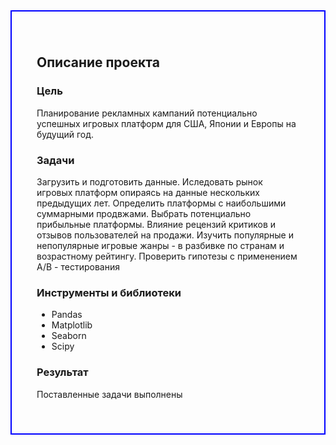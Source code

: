 <div style="border:solid Blue 2px; padding: 40px">

<h2><b>Описание проекта</b></h2>

### Цель 
Планирование рекламных кампаний потенциально успешных игровых платформ для США, Японии и Европы на будущий год.
### Задачи
Загрузить и подготовить данные. 
Иследовать рынок игровых платформ опираясь на данные нескольких предыдущих лет.
Определить платформы с наибольшими суммарными продвжами.
Выбрать потенциально прибыльные платформы.
Влияние рецензий критиков и отзывов пользователей на продажи.
Изучить популярные и непопулярные игровые жанры - в разбивке по странам и возрастному рейтингу.
Проверить гипотезы с применением А/В - тестирования
### Инструменты и библиотеки
- Pandas
- Matplotlib
- Seaborn
- Scipy
### Результат
Поставленные задачи выполнены

